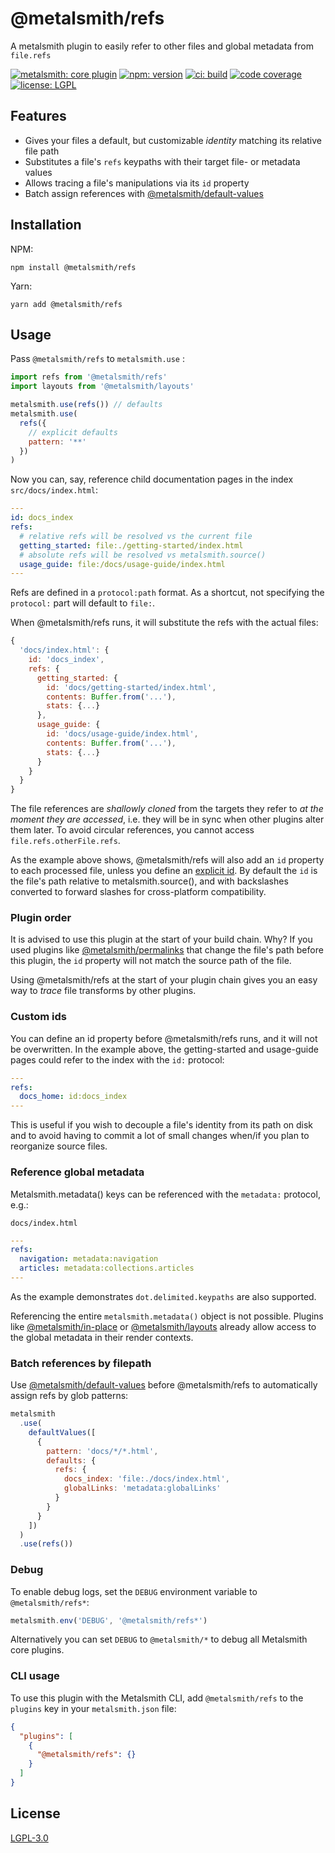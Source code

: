 # @metalsmith/refs

A metalsmith plugin to easily refer to other files and global metadata from `file.refs`

[![metalsmith: core plugin][metalsmith-badge]][metalsmith-url]
[![npm: version][npm-badge]][npm-url]
[![ci: build][ci-badge]][ci-url]
[![code coverage][codecov-badge]][codecov-url]
[![license: LGPL][license-badge]][license-url]

## Features

- Gives your files a default, but customizable _identity_ matching its relative file path
- Substitutes a file's `refs` keypaths with their target file- or metadata values
- Allows tracing a file's manipulations via its `id` property
- Batch assign references with [@metalsmith/default-values](https://github.com/metalsmith/default-values)

## Installation

NPM:

```
npm install @metalsmith/refs
```

Yarn:

```
yarn add @metalsmith/refs
```

## Usage

Pass `@metalsmith/refs` to `metalsmith.use` :

```js
import refs from '@metalsmith/refs'
import layouts from '@metalsmith/layouts'

metalsmith.use(refs()) // defaults
metalsmith.use(
  refs({
    // explicit defaults
    pattern: '**'
  })
)
```

Now you can, say, reference child documentation pages in the index `src/docs/index.html`:

```yaml
---
id: docs_index
refs:
  # relative refs will be resolved vs the current file
  getting_started: file:./getting-started/index.html
  # absolute refs will be resolved vs metalsmith.source()
  usage_guide: file:/docs/usage-guide/index.html
---
```

Refs are defined in a `protocol:path` format. As a shortcut, not specifying the `protocol:` part will default to `file:`.

When @metalsmith/refs runs, it will substitute the refs with the actual files:

```js
{
  'docs/index.html': {
    id: 'docs_index',
    refs: {
      getting_started: {
        id: 'docs/getting-started/index.html',
        contents: Buffer.from('...'),
        stats: {...}
      },
      usage_guide: {
        id: 'docs/usage-guide/index.html',
        contents: Buffer.from('...'),
        stats: {...}
      }
    }
  }
}
```

The file references are _shallowly cloned_ from the targets they refer to _at the moment they are accessed_, i.e. they will be in sync when other plugins alter them later. To avoid circular references, you cannot access `file.refs.otherFile.refs`.

As the example above shows, @metalsmith/refs will also add an `id` property to each processed file, unless you define an [explicit id](#custom-ids). By default the `id` is the file's path relative to metalsmith.source(), and with backslashes converted to forward slashes for cross-platform compatibility.

### Plugin order

It is advised to use this plugin at the start of your build chain. Why? If you used plugins like [@metalsmith/permalinks](https://github.com/metalsmith/permalinks) that change the file's path before this plugin, the `id` property will not match the source path of the file.

Using @metalsmith/refs at the start of your plugin chain gives you an easy way to _trace_ file transforms by other plugins.

### Custom ids

You can define an id property before @metalsmith/refs runs, and it will not be overwritten. In the example above, the getting-started and usage-guide pages could refer to the index with the `id:` protocol:

```yaml
---
refs:
  docs_home: id:docs_index
---
```

This is useful if you wish to decouple a file's identity from its path on disk and to avoid having to commit a lot of small changes when/if you plan to reorganize source files.

### Reference global metadata

Metalsmith.metadata() keys can be referenced with the `metadata:` protocol, e.g.:

`docs/index.html`

```yaml
---
refs:
  navigation: metadata:navigation
  articles: metadata:collections.articles
---
```

As the example demonstrates `dot.delimited.keypaths` are also supported.

Referencing the entire `metalsmith.metadata()` object is not possible. Plugins like [@metalsmith/in-place](https://github.com/metalsmith/in-place) or [@metalsmith/layouts](https://github.com/metalsmith/layouts) already allow access to the global metadata in their render contexts.

### Batch references by filepath

Use [@metalsmith/default-values](https://github.com/metalsmith/default-values) before @metalsmith/refs to automatically assign refs by glob patterns:

```js
metalsmith
  .use(
    defaultValues([
      {
        pattern: 'docs/*/*.html',
        defaults: {
          refs: {
            docs_index: 'file:./docs/index.html',
            globalLinks: 'metadata:globalLinks'
          }
        }
      }
    ])
  )
  .use(refs())
```

### Debug

To enable debug logs, set the `DEBUG` environment variable to `@metalsmith/refs*`:

```js
metalsmith.env('DEBUG', '@metalsmith/refs*')
```

Alternatively you can set `DEBUG` to `@metalsmith/*` to debug all Metalsmith core plugins.

### CLI usage

To use this plugin with the Metalsmith CLI, add `@metalsmith/refs` to the `plugins` key in your `metalsmith.json` file:

```json
{
  "plugins": [
    {
      "@metalsmith/refs": {}
    }
  ]
}
```

## License

[LGPL-3.0](LICENSE)

[npm-badge]: https://img.shields.io/npm/v/@metalsmith/refs.svg
[npm-url]: https://www.npmjs.com/package/@metalsmith/refs
[ci-badge]: https://github.com/metalsmith/refs/actions/workflows/test.yml/badge.svg
[ci-url]: https://github.com/metalsmith/refs/actions/workflows/test.yml
[metalsmith-badge]: https://img.shields.io/badge/metalsmith-core_plugin-green.svg?longCache=true
[metalsmith-url]: https://metalsmith.io
[codecov-badge]: https://img.shields.io/coveralls/github/metalsmith/refs
[codecov-url]: https://coveralls.io/github/metalsmith/refs
[license-badge]: https://img.shields.io/github/license/metalsmith/refs
[license-url]: LICENSE
